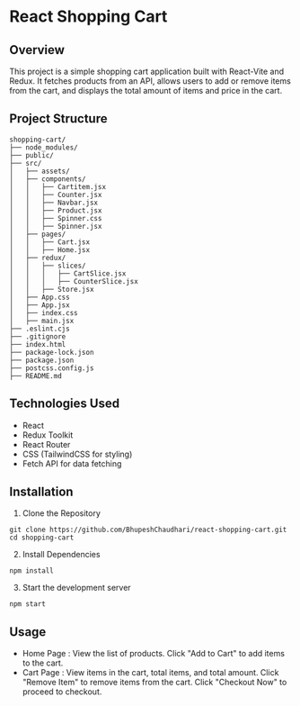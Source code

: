 # React Shopping Cart

## Overview
This project is a simple shopping cart application built with React-Vite and Redux. It fetches products from an API, allows users to add or remove items from the cart, and displays the total amount of items and price in the cart.

## Project Structure
```
shopping-cart/
├── node_modules/
├── public/
├── src/
│   ├── assets/
│   ├── components/
│   │   ├── Cartitem.jsx
│   │   ├── Counter.jsx
│   │   ├── Navbar.jsx
│   │   ├── Product.jsx
│   │   ├── Spinner.css
│   │   ├── Spinner.jsx
│   ├── pages/
│   │   ├── Cart.jsx
│   │   ├── Home.jsx
│   ├── redux/
│   │   ├── slices/
│   │   │   ├── CartSlice.jsx
│   │   │   ├── CounterSlice.jsx
│   │   ├── Store.jsx
│   ├── App.css
│   ├── App.jsx
│   ├── index.css
│   ├── main.jsx
├── .eslint.cjs
├── .gitignore
├── index.html
├── package-lock.json
├── package.json
├── postcss.config.js
├── README.md
```

## Technologies Used
- React
- Redux Toolkit
- React Router
- CSS (TailwindCSS for styling)
- Fetch API for data fetching

## Installation

1. Clone the Repository
```
git clone https://github.com/BhupeshChaudhari/react-shopping-cart.git
cd shopping-cart
```
2. Install Dependencies
```
npm install
```
3. Start the development server
```
npm start
```

## Usage

- Home Page : View the list of products. Click "Add to Cart" to add items to the cart.
- Cart Page : View items in the cart, total items, and total amount. Click "Remove Item" to remove items from the 
  cart. Click "Checkout Now" to proceed to checkout.


